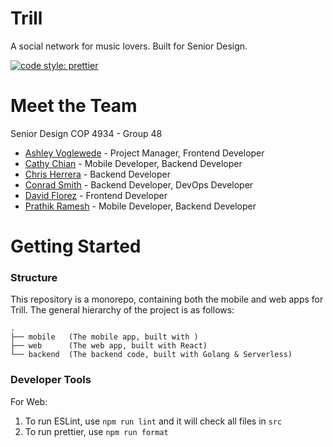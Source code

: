 # Trill

A social network for music lovers. Built for Senior Design.

[![code style: prettier](https://img.shields.io/badge/code_style-prettier-ff69b4.svg?style=flat-square)](https://github.com/prettier/prettier)

# Meet the Team

Senior Design COP 4934 - Group 48

- [Ashley Voglewede](https://github.com/avwede) - Project Manager, Frontend Developer
- [Cathy Chian](https://github.com/CathyChian) - Mobile Developer, Backend Developer
- [Chris Herrera](https://github.com/cjherrera1) - Backend Developer
- [Conrad Smith](https://github.com/conradsmi) - Backend Developer, DevOps Developer
- [David Florez](https://github.com/DMFLo) - Frontend Developer
- [Prathik Ramesh](https://github.com/prathik2001) - Mobile Developer, Backend Developer

# Getting Started

### Structure

This repository is a monorepo, containing both the mobile and web apps for Trill.
The general hierarchy of the project is as follows:

```
.
├── mobile   (The mobile app, built with )
├── web      (The web app, built with React)
└── backend  (The backend code, built with Golang & Serverless)
```

### Developer Tools

For Web:

1. To run ESLint, use `npm run lint` and it will check all files in `src`
2. To run prettier, use `npm run format`
